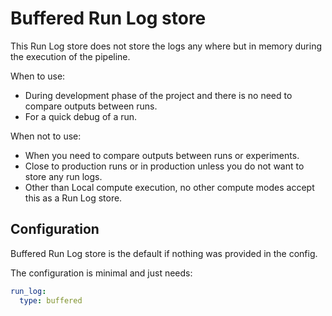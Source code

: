 # Buffered Run Log store

This Run Log store does not store the logs any where but in memory during the execution of the pipeline.

When to use:

- During development phase of the project and there is no need to compare outputs between runs.
- For a quick debug of a run.

When not to use:

- When you need to compare outputs between runs or experiments.
- Close to production runs or in production unless you do not want to store any run logs.
- Other than Local compute execution, no other compute modes accept this as a Run Log store.

## Configuration

Buffered Run Log store is the default if nothing was provided in the config.

The configuration is minimal and just needs:

```yaml
run_log:
  type: buffered
```
